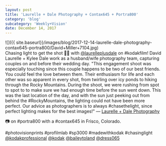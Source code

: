 ```yaml
---
layout: post
title: 'Laurelle + Dale Photography + Contax645 + Portra800'
category: 'blog'
subcategory: 'Weekly+Vision'
date: December 14, 2017
---
```


![]({{ site.baseurl}}/images/blog/2017-12-14-laurelle-dale-photography-contax645-portra800/David+Miller+7104.jpg)  
Chasing light to get the shot 👌🏽 with [@laurelleplusdale](http://www.laurelleplusdale.com/) on #kodakfilm! David Laurelle + Kylee Dale work as a husband/wife photography team, capturing couples on and before their wedding day. "This engagement shoot was especially touching since this couple happens to be two of our best friends. You could feel the love between them. Their enthusiasm for life and each other was so apparent in every shot, from twirling over icy ponds to hiking through the Rocky Mountains. During the shoot, we were rushing from spot to spot to to make sure we had enough time before the sun went down. This was the last location of the day, and with the sun just peeking out from behind the #RockyMountains, the lighting could not have been more perfect. Our advice as photographers is to always #chasethelight, since perfect lighting makes for the best images!" — [Laurelle + Dale Photography](http://www.laurelleplusdale.com/)

📷 on #portra800 with a #contax645 in Frisco, Colorado.

#photovisionprints #profilmlab #sp3000 #madewithkodak #chasinglight [@kodakprofessional](http://imaging.kodakalaris.com/professional-photographers/photographers/professional-films) [@kodak](http://imaging.kodakalaris.com/professional-photographers/photographers/professional-films) [@baileytoland](http://www.instagram.com/baileytoland/) [@dress065](https://www.instagram.com/dress065/)